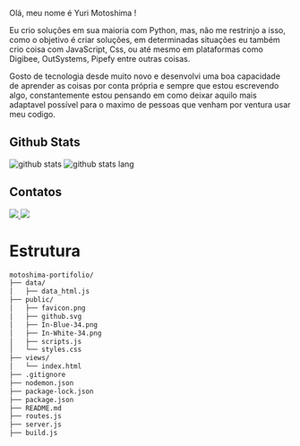 Olá, meu nome é Yuri Motoshima !

Eu crio soluções em sua maioria com Python, mas, não me restrinjo a isso, como o objetivo é criar soluções, em determinadas situações eu também crio coisa com JavaScript, Css, ou até mesmo em plataformas como Digibee, OutSystems, Pipefy entre outras coisas. 

Gosto de tecnologia desde muito novo e desenvolvi uma boa capacidade de aprender as coisas por conta própria e sempre que estou escrevendo algo, constantemente estou pensando em como deixar aquilo mais adaptavel possível para o maximo de pessoas que venham por ventura usar meu codigo.

## Github Stats
![github stats](https://github-readme-stats.vercel.app/api?username=YuriMotoshima&show_icons=true&theme=highcontrast&hide_border=true&layout=compact)
![github stats lang](https://github-readme-stats.vercel.app/api/top-langs/?username=YuriMotoshima&layout=compact&theme=highcontrast&hide_border=true)


## Contatos
<a href="https://www.linkedin.com/in/yuri-r-motoshima/" target="_blank">
  <img src="https://img.shields.io/badge/linkedin-%230077B5.svg?&style=for-the-badge&logo=linkedin&logoColor=white" />
</a>
<a href="mailto:yurimotoshima@gmail.com" target="_blank">
  <img src="https://img.shields.io/badge/gmail-D14836.svg?&style=for-the-badge&logo=gmail&logoColor=white" />
</a>


# Estrutura

```sh
motoshima-portifolio/
├── data/
│   ├── data_html.js
├── public/
│   ├── favicon.png
│   ├── github.svg
│   ├── In-Blue-34.png
│   ├── In-White-34.png
│   ├── scripts.js
│   └── styles.css
├── views/
│   └── index.html
├── .gitignore
├── nodemon.json
├── package-lock.json
├── package.json
├── README.md
├── routes.js
├── server.js
├── build.js
```